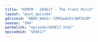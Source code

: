```yaml
---
title: "HIMYM - S04E17 - The Front Porch"
layout: "post_episode"
gdriveid: "0B6D_WdeSr-7ZMFpwbUtLUWFXS2M"
season: "S04"
permalink: "episode/S04E17.html"
episodeid: "S04E17"
---
```

